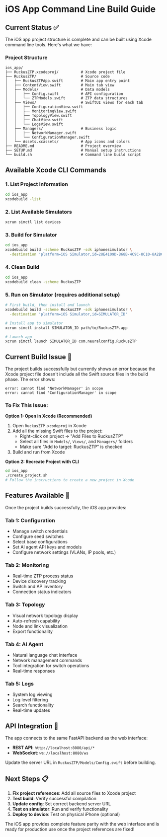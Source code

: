 # iOS App Command Line Build Guide

## Current Status ✅

The iOS app project structure is complete and can be built using Xcode command line tools. Here's what we have:

### Project Structure
```
ios_app/
├── RuckusZTP.xcodeproj/          # Xcode project file
├── RuckusZTP/                    # Source code
│   ├── RuckusZTPApp.swift        # Main app entry point
│   ├── ContentView.swift         # Main tab view
│   ├── Models/                   # Data models
│   │   ├── Config.swift          # API configuration
│   │   └── ZTPModels.swift       # ZTP data structures
│   ├── Views/                    # SwiftUI views for each tab
│   │   ├── ConfigurationView.swift
│   │   ├── MonitoringView.swift
│   │   ├── TopologyView.swift
│   │   ├── ChatView.swift
│   │   └── LogsView.swift
│   ├── Managers/                 # Business logic
│   │   ├── NetworkManager.swift
│   │   └── ConfigurationManager.swift
│   └── Assets.xcassets/          # App icons and colors
├── README.md                     # Project overview
├── SETUP.md                      # Manual setup instructions
└── build.sh                      # Command line build script
```

## Available Xcode CLI Commands

### 1. List Project Information
```bash
cd ios_app
xcodebuild -list
```

### 2. List Available Simulators
```bash
xcrun simctl list devices
```

### 3. Build for Simulator
```bash
cd ios_app
xcodebuild build -scheme RuckusZTP -sdk iphonesimulator \
  -destination 'platform=iOS Simulator,id=28E4109D-B68B-4C9C-8C10-8A2BC3AB360C'
```

### 4. Clean Build
```bash
cd ios_app
xcodebuild clean -scheme RuckusZTP
```

### 5. Run on Simulator (requires additional setup)
```bash
# First build, then install and launch
xcodebuild build -scheme RuckusZTP -sdk iphonesimulator \
  -destination 'platform=iOS Simulator,id=SIMULATOR_ID'

# Install app to simulator
xcrun simctl install SIMULATOR_ID path/to/RuckusZTP.app

# Launch app
xcrun simctl launch SIMULATOR_ID com.neuralconfig.RuckusZTP
```

## Current Build Issue 🔧

The project builds successfully but currently shows an error because the Xcode project file doesn't include all the Swift source files in the build phase. The error shows:

```
error: cannot find 'NetworkManager' in scope
error: cannot find 'ConfigurationManager' in scope
```

### To Fix This Issue:

**Option 1: Open in Xcode (Recommended)**
1. Open `RuckusZTP.xcodeproj` in Xcode
2. Add all the missing Swift files to the project:
   - Right-click on project → "Add Files to RuckusZTP"
   - Select all files in `Models/`, `Views/`, and `Managers/` folders
   - Make sure "Add to target: RuckusZTP" is checked
3. Build and run from Xcode

**Option 2: Recreate Project with CLI**
```bash
cd ios_app
./create_project.sh
# Follow the instructions to create a new project in Xcode
```

## Features Available 🚀

Once the project builds successfully, the iOS app provides:

### Tab 1: Configuration
- Manage switch credentials
- Configure seed switches
- Select base configurations
- Set AI agent API keys and models
- Configure network settings (VLANs, IP pools, etc.)

### Tab 2: Monitoring
- Real-time ZTP process status
- Device discovery tracking
- Switch and AP inventory
- Connection status indicators

### Tab 3: Topology
- Visual network topology display
- Auto-refresh capability
- Node and link visualization
- Export functionality

### Tab 4: AI Agent
- Natural language chat interface
- Network management commands
- Tool integration for switch operations
- Real-time responses

### Tab 5: Logs
- System log viewing
- Log level filtering
- Search functionality
- Real-time updates

## API Integration 🔌

The app connects to the same FastAPI backend as the web interface:

- **REST API**: `http://localhost:8080/api/*`
- **WebSocket**: `ws://localhost:8080/ws`

Update the server URL in `RuckusZTP/Models/Config.swift` before building.

## Next Steps 📋

1. **Fix project references**: Add all source files to Xcode project
2. **Test build**: Verify successful compilation
3. **Update config**: Set correct backend server URL
4. **Test on simulator**: Run and verify functionality
5. **Deploy to device**: Test on physical iPhone (optional)

The iOS app provides complete feature parity with the web interface and is ready for production use once the project references are fixed!